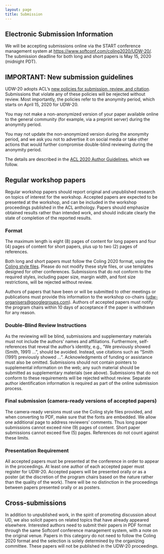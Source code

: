```yaml
---
layout: page
title: Submission
---
```

## Electronic Submission Information

We will be accepting submissions online via the START conference management system at <https://www.softconf.com/coling2020/UDW-20/>. The submission deadline for both long and short papers is May 15, 2020 (midnight PDT).

## IMPORTANT: New submission guidelines

UDW-20 adopts ACL’s [new policies for submission, review, and citation](https://www.aclweb.org/portal/content/new-policies-submission-review-and-citation). Submissions that violate any of these policies will be rejected without review. Most importantly, the policies refer to the anonymity period, which starts on April 15, 2020 for UDW-20.

You may not make a non-anonymized version of your paper available online to the general community (for example, via a preprint server) during the anonymity period.

You may not update the non-anonymized version during the anonymity period, and we ask you not to advertise it on social media or take other actions that would further compromise double-blind reviewing during the anonymity period.

The details are described in the [ACL 2020 Author Guidelines](https://acl2020.org/calls/papers/#important-anonymity-period),  which we follow.


## Regular workshop papers

Regular workshop papers should report original and unpublished research on topics of interest for the workshop. Accepted papers are expected to be presented at the workshop, and can be included in the workshop proceedings published in the ACL anthology. Papers should emphasize obtained results rather than intended work, and should indicate clearly the state of completion of the reported results.

### Format

The maximum length is eight (8) pages of content for long papers and four (4) pages of content for short papers, plus up to two (2) pages of references.

Both long and short papers must follow the Coling 2020 format, using the [Coling style files](https://coling2020.org/coling2020.zip). Please do not modify these style files, or use templates designed for other conferences. Submissions that do not conform to the required styles, including paper size, margin width, and font size restrictions, will be rejected without review.

Authors of papers that have been or will be submitted to other meetings or publications must provide this information to the workshop co-chairs (udw-organisers@googlegroups.com). Authors of accepted papers must notify the program chairs within 10 days of acceptance if the paper is withdrawn for any reason.

### Double-Blind Review Instructions
As the reviewing will be blind, submissions and supplementary materials must not include the authors’ names and affiliations. Furthermore, self-references that reveal the author’s identity, e.g., “We previously showed (Smith, 1991) …”, should be avoided. Instead, use citations such as “Smith (1991) previously showed …”. Acknowledgments of funding or assistance must also be omitted. Submissions should not contain pointers to supplemental information on the web; any such material should be submitted as supplementary materials (see above). Submissions that do not conform to these requirements will be rejected without review. Separate author identification information is required as part of the online submission process.

### Final submission (camera-ready versions of accepted papers)
The camera-ready versions must use the Coling style files provided, and when converting to PDF, make sure that the fonts are embedded. We allow one additional page to address reviewers’ comments. Thus long paper submissions cannot exceed nine (9) pages of content. Short paper submissions cannot exceed five (5) pages. References do not count against these limits.

### Presentation Requirement
All accepted papers must be presented at the conference in order to appear in the proceedings. At least one author of each accepted paper must register for UDW-20. Accepted papers will be presented orally or as a poster (at the discretion of the program chairs based on the nature rather than the quality of the work). There will be no distinction in the proceedings between papers presented orally or as posters.

## Cross-submissions
In addition to unpublished work, in the spirit of promoting discussion about UD, we also solicit papers on related topics that have already appeared elsewhere. Interested authors need to submit their papers in PDF format through the same Softconf conference management system, with a note on the original venue. Papers in this category do not need to follow the Coling 2020 format and the selection is solely determined by the organizing committee. These papers will not be published in the UDW-20 proceedings.





